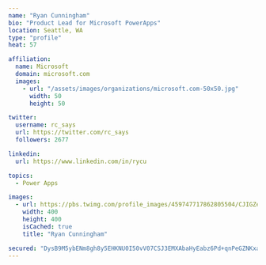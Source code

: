 ```yaml
---
name: "Ryan Cunningham"
bio: "Product Lead for Microsoft PowerApps"
location: Seattle, WA
type: "profile"
heat: 57

affiliation:
  name: Microsoft
  domain: microsoft.com
  images:
    - url: "/assets/images/organizations/microsoft.com-50x50.jpg"
      width: 50
      height: 50

twitter:
  username: rc_says
  url: https://twitter.com/rc_says
  followers: 2677

linkedin:
  url: https://www.linkedin.com/in/rycu

topics:
  - Power Apps

images:
  - url: https://pbs.twimg.com/profile_images/459747717862805504/CJIGZejd_400x400.png
    width: 400
    height: 400
    isCached: true
    title: "Ryan Cunningham"

secured: "DysB9M5ybENm8gh8y5EHKNU0I50vV07CSJ3EMXAbaHyEabz6Pd+qnPeGZNKxacvR+FObCAjQ5DEwr+MZ4vH2pxh5Mq3qZRakdy+5Y0Vq+7nmArsFUi1PRmRI8QJ9rBrV6SzzxqRjcSWtavZe8jaTqUCbNNhHQbQD2bcoqbaKk664R+ZGpnVFBrbBQ2IblO4ePCd/6STDegGjP5rBe3t3PQqZ2fJ1FzZyc73wpE6r92pMNWX83H/7pBjthDDvU4Czz9Cr/Ts3lXEsflr5U3V5rbI/d6aFPtmRp4AhJ6hXn0kDzU22sO3L1Ll98JgYOr5RIN9v06t1c41AF35T9nVOGi9Y1z6maLvVa5neIHSG/9V5mQyiJNhJLJCP1WMhpXCXPFhFYwUO+O/yVVilswG7PnPJNE2PegmlTMSHIoxDXoE=;aSFTNVHOPnNR0T2j1POWdw=="
---
```


